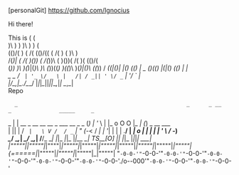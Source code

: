 [personalGit] https://github.com/Ignocius

Hi there!

This is 
 (                       (                               
 )\ )           )        )\ )          )           (     
(()/(      ) ( /(       (()/((      ( /(    ) (    )\ )  
 /(_)|  ( /( )\())  (    /(_))\  (  )\())( /( )(  (()/(  
(_)) )\ )(_)|(_)\   )\  (_))((_) )\((_)\ )(_)|()\  ((_)) 
/ __((_|(_)_| |(_) ((_) | _ \(_)((_) |(_|(_)_ ((_) _| |  
\__ \_ / _` | '_ \/ _ \ |   /| / _|| ' \/ _` | '_/ _` |  
|___/__\__,_|_.__/\___/ |_|_\|_\__||_||_\__,_|_| \__,_|  
                                                         Repo
 

      _                                                     _      _ __    _               _____     _                    
   _ | |  __ _    __ __   __ _     ___     __       _ _    (_)    | '_ \  | |_      o O O |_   _|   (_)    _ __     ___   
  | || | / _` |   \ V /  / _` | "  (_-<    / _|     | '_|   | |    | .__/  |  _|    o        | |     | |   | '  \   / -_)  
  _\__/  \__,_|   _\_/_  \__,_|   /__/_   \__|_   _|_|_   _|_|_   |_|__   _\__|   TS__[O]  _|_|_   _|_|_  |_|_|_|  \___|  
_|"""""|_|"""""|_|""""|_|"""""|_|"""""|_|"""""|_|"""""|_|"""""|_|"""""|_|"""""| {======|_|"""""|_|"""""|_|"""""|_|"""""| 
"`-0-0-'"`-0-0-'"`-0-0-'"`-0-0-'"`-0-0-'"`-0-0-'"`-0-0-'"`-0-0-'"`-0-0-'"`-0-0-'./o--000'"`-0-0-'"`-0-0-'"`-0-0-'"`-0-0-' 